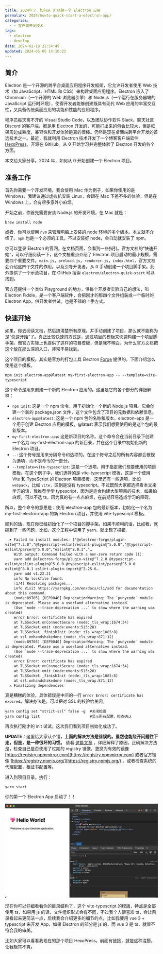 ```yaml
---
title: 2024年了，如何从 0 搭建一个 Electron 应用
permalink: 2024/howto-quick-start-a-electron-app/
categories:
  - - 客户端开发技术
tags:
  - electron
  - develop
date: 2024-02-19 22:54:49
updated: 2024-05-06 14:10:23
---
```

## 简介

Electron 是一个开源的跨平台桌面应用程序开发框架，它允许开发者使用 Web 技术（如 JavaScript、HTML 和 CSS）来构建桌面应用程序。Electron 嵌入了 Chromium（一个开源的 Web 浏览器引擎）和 Node.js（一个运行在服务器端的 JavaScript 运行时环境），使得开发者能够创建既具有现代 Web 应用的丰富交互性，又具备传统桌面应用的功能和性能的应用程序。

程序员每天离不开的 Visual Studio Code，以及团队协作软件 Slack，聊天社区 Discord 的客户端，都是用 Electron 开发的，可能打出来的包会比较大，但是框架周边成熟度，兼容性和开发体验是真的很棒。仍然是现在桌面端跨平台开发的首选技术之一。最近，我就利用 Electron 技术开发了一个博客客户端软件 [HexoPress](https://github.com/charlestang/HexoPress)，开源在 GitHub。从 0 开始学习并完整体验了 Electron 开发的各个方面。

本文给大家分享，2024 年，如何从 0 开始创建一个 Electron 项目。

<!--more-->

## 准备工作

首先你需要一个开发环境，我会使用 Mac 作为例子，如果你使用的是 Windows，我建议通过虚拟机安装 Linux，会跟在 Mac 下差不多的体验，但是在 Windows 上，会有很多意外小麻烦。

开始之前，你首先需要安装 Node.js 的开发环境，在 Mac 就是：

```shell
brew install node
```

或者，你可以使用 `nvm` 来管理电脑上安装的 node 环境的多个版本。本文就不介绍了。`npm` 也是一个必须的工具，不过安装好 node，会自动就安装了 npm。

你可以登录 Electron 的官网，在文档页面，会看到一些指引。官方文档的“快速开始”，可以仔细阅读一下，这个文档重点介绍了 Electron 项目启动的最小规模，需要四个重要文件，`main.js`，`preload.js`，`renderer.js`，`index.html`，官方文档会介绍这四个文件的作用，以及引导开发者，从 0 手动创建一个项目脚手架。此外提供了一个示范项目，在 GitHub 搜索 `electron/electron-quick-start` 可以找到。

官方还提供一个类似 Playground 的地方，供每个开发者实验自己的想法，叫 Electron Fiddle，是一个客户端软件，会把刚才的那四个文件组装成一个临时的 Electron App，供开发者尝试。也是不错的上手方式。

## 快速开始

如果，你去阅读文档，然后搞清楚所有原理，并手动创建了项目，那么就不能称为是“快速开始”了。真正比较快速的方式是，通过项目的模板来快速构建一个项目脚手架。而官方实际上也提供了这样的项目模板，但是我不明白，为什么官方文档把这个放在那么深的入口，非常不易找到。

这个项目的模板，其实是官方的打包工具 Electron [Forge](https://www.electronforge.io/) 提供的，下面介绍怎么使用这个模板。

```shell
npm init electron-app@latest my-first-electron-app -- --template=vite-typescript
```

这个命令是用来创建一个新的 Electron 应用的。这里是它的各个部分的详细解释：

- `npm init`: 这是一个 npm 命令，用于初始化一个新的 Node.js 项目。它会创建一个新的 package.json 文件，这个文件包含了项目的元数据和依赖信息。
- `electron-app@latest`: 这是一个 npm 包的名称和版本。electron-app 是一个用于创建 Electron 应用的模板，@latest 表示我们想要使用的是这个包的最新版本。
- `my-first-electron-app`: 这是新项目的名称。这个命令会在当前目录下创建一个名为 my-first-electron-app 的新目录，并在这个目录中初始化新的 Electron 项目。
- `--`: 这个符号是用来分隔命令和选项的。在这个符号之后的所有内容都会被视为选项，而不是命令的一部分。
- `--template=vite-typescript`: 这是一个选项，用于指定我们想要使用的项目模板。在这个例子中，我们选择的是 vite-typescript 模板，这是一个使用 Vite 和 TypeScript 的 Electron 项目模板。这里还有一些选项，比如 `webpack`，比如 `vite`，区别是没有 typescript。不过既然大家都选择看本文来学习的话，我推荐学学 typescript，因为是适合构建大型项目的技术，如果怕麻烦，可以不选 ts，因为真的有一点点麻烦，在前期容易造成学习的障碍。

所以，整个命令的意思是：使用 electron-app 包的最新版本，初始化一个名为 my-first-electron-app 的新 Electron 项目，并使用 vite-typescript 模板。

顺利的话，现在你已经初始化了一个项目的脚手架。如果不顺利的话，比如我，就碰到了一些问题。比如，这个工程中调用了 yarn，就出现了报错。

```text
  ✖ Failed to install modules: ["@electron-forge/plugin-vite@^7.2.0","@typescript-eslint/eslint-plugin@^5.0.0","@typescript-eslint/parser@^5.0.0","eslint@^8.0.1","…
    With output: Command failed with a non-zero return code (1):
    yarn add @electron-forge/plugin-vite@^7.2.0 @typescript-eslint/eslint-plugin@^5.0.0 @typescript-eslint/parser@^5.0.0 eslint@^8.0.1 eslint-plugin-import@^2.25.0…
    yarn add v1.22.21
    info No lockfile found.
    [1/4] Resolving packages...
    info Visit https://yarnpkg.com/en/docs/cli/add for documentation about this command.
    (node:89705) [DEP0040] DeprecationWarning: The `punycode` module is deprecated. Please use a userland alternative instead.
    (Use `node --trace-deprecation ...` to show where the warning was created)
    error Error: certificate has expired
    at TLSSocket.onConnectSecure (node:_tls_wrap:1674:34)
    at TLSSocket.emit (node:events:515:28)
    at TLSSocket._finishInit (node:_tls_wrap:1085:8)
    at ssl.onhandshakedone (node:_tls_wrap:871:12)
    (node:89705) [DEP0040] DeprecationWarning: The `punycode` module is deprecated. Please use a userland alternative instead.
    (Use `node --trace-deprecation ...` to show where the warning was created)
    error Error: certificate has expired
    at TLSSocket.onConnectSecure (node:_tls_wrap:1674:34)
    at TLSSocket.emit (node:events:515:28)
    at TLSSocket._finishInit (node:_tls_wrap:1085:8)
    at ssl.onhandshakedone (node:_tls_wrap:871:12)
  ⚠ Finalizing dependencies
```

真是糟糕的体验，具体错误是中间的一行 `error Error: certificate has expired`。解决办法是，可以把对 SSL 的校验给关闭。

```shell
yarn config set "strict-ssl" false -g  #关闭检查
yarn config list                       #显示所有配置，检查确认
```

再次执行刚才的 init 试试。这次我们看到项目初始化成功了。

**UPDATE**：这里给大家认个错，**上面的解决方法是错误的。虽然也能绕开问题往下走，但是，是一种很坏的习惯。** 请看 [这篇文章](/2024/why-certificate-error-using-npm/) ，详细解释了原因。正确解决方法是，检查自己是否使用了过期的 registry 镜像，更换为有效的镜像 [https://registry.npmmirror.com](https://registry.npmmirror.com) 或者官方镜像 [https://registry.npmjs.org/](https://registry.npmjs.org/) 。或者检查系统的代理配置，根证书配置等。

进入到项目目录，执行：

```shell
yarn start
```

你的第一个 Electron App 启动了！！


![启动界面](../../images/2024/02/electron-screenshot.png)


现在你可以仔细看看你的目录结构了，这个 vite-typescript 的模版，特点是全部使用 ts，如果用 js 的话，文件组织形式会有不同，不过我个人很喜欢 ts，会让目录看起来更简洁一点，后续我会介绍更多的细节的点，比如我要用 vue 3 + typescript 来开发 App，如果 Electron 的部分是 js 的，而 vue 3 是 ts，就很不符合我的审美。

比如大家可以看看我现在的那个项目 HexoPress，前面有链接，就是这种混搭，让我极其不爽。
